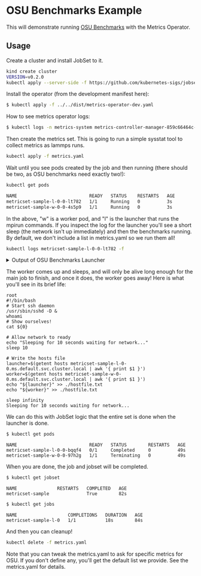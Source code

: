 # OSU Benchmarks Example

This will demonstrate running [OSU Benchmarks](https://mvapich.cse.ohio-state.edu/benchmarks/) with the Metrics Operator.

## Usage

Create a cluster and install JobSet to it.

```bash
kind create cluster
VERSION=v0.2.0
kubectl apply --server-side -f https://github.com/kubernetes-sigs/jobset/releases/download/$VERSION/manifests.yaml
```

Install the operator (from the development manifest here):

```bash
$ kubectl apply -f ../../dist/metrics-operator-dev.yaml
```

How to see metrics operator logs:

```bash
$ kubectl logs -n metrics-system metrics-controller-manager-859c66464c-7rpbw
```

Then create the metrics set. This is going to run a simple sysstat tool to collect metrics
as lammps runs.

```bash
kubectl apply -f metrics.yaml
```

Wait until you see pods created by the job and then running (there should be two, as OSU benchmarks need exactly two!):

```bash
kubectl get pods
```
```diff
NAME                           READY   STATUS    RESTARTS   AGE
metricset-sample-l-0-0-lt782   1/1     Running   0          3s
metricset-sample-w-0-0-4s5p9   1/1     Running   0          3s
```

In the above, "w" is a worker pod, and "l" is the launcher that runs the mpirun commands.
If you inspect the log for the launcher you'll see a short sleep (the network isn't up immediately)
and then the benchmarks running. By default, we don't include a list in metrics.yaml so we run them all!

```bash
kubectl logs metricset-sample-l-0-0-lt782 -f
```

<details>

<summary>Output of OSU Benchmarks Launcher</summary>

```console
root
#!/bin/bash
# Start ssh daemon
/usr/sbin/sshd -D &
whoami
# Show ourselves!
cat ${0}

# Allow network to ready
echo "Sleeping for 10 seconds waiting for network..."
sleep 10

# Write the hosts file
launcher=$(getent hosts metricset-sample-l-0-0.ms.default.svc.cluster.local | awk '{ print $1 }')
worker=$(getent hosts metricset-sample-w-0-0.ms.default.svc.cluster.local | awk '{ print $1 }')
echo "${launcher}" >> ./hostfile.txt
echo "${worker}" >> ./hostfile.txt

sleep 5
echo "mpirun --hostfile ./hostfile.txt --allow-run-as-root -np 2 ./osu_acc_latency"
mpirun --hostfile ./hostfile.txt --allow-run-as-root -np 2 ./osu_acc_latency
echo "mpirun --hostfile ./hostfile.txt --allow-run-as-root -np 2 ./osu_fop_latency"
mpirun --hostfile ./hostfile.txt --allow-run-as-root -np 2 ./osu_fop_latency
echo "mpirun --hostfile ./hostfile.txt --allow-run-as-root -np 2 ./osu_get_acc_latency"
mpirun --hostfile ./hostfile.txt --allow-run-as-root -np 2 ./osu_get_acc_latency
echo "mpirun --hostfile ./hostfile.txt --allow-run-as-root -np 2 ./osu_get_latency"
mpirun --hostfile ./hostfile.txt --allow-run-as-root -np 2 ./osu_get_latency
echo "mpirun --hostfile ./hostfile.txt --allow-run-as-root -np 2 ./osu_put_latency"
mpirun --hostfile ./hostfile.txt --allow-run-as-root -np 2 ./osu_put_latency
Sleeping for 10 seconds waiting for network...
mpirun --hostfile ./hostfile.txt --allow-run-as-root -np 2 ./osu_acc_latency
# OSU MPI_Accumulate latency Test v5.8
# Window creation: MPI_Win_allocate
# Synchronization: MPI_Win_flush
# Size          Latency (us)
1                       0.58
2                       0.41
4                       0.37
8                       0.30
16                      0.28
32                      0.25
64                      0.26
128                     0.32
256                     0.39
512                     0.54
1024                    0.96
2048                    1.61
4096                    2.88
8192                    5.57
16384                  11.43
32768                  21.93
65536                  41.58
131072                 81.81
262144                157.80
524288                278.97
1048576               548.83
2097152              1311.45
4194304              2484.51
mpirun --hostfile ./hostfile.txt --allow-run-as-root -np 2 ./osu_fop_latency
# OSU MPI_Fetch_and_op latency Test v5.8
# Window creation: MPI_Win_allocate
# Synchronization: MPI_Win_flush
# Size          Latency (us)
8                       0.40
mpirun --hostfile ./hostfile.txt --allow-run-as-root -np 2 ./osu_get_acc_latency
# OSU MPI_Get_accumulate latency Test v5.8
# Window creation: MPI_Win_create
# Synchronization: MPI_Win_lock/unlock
# Size          Latency (us)
1                       2.09
2                       1.53
4                       1.40
8                       1.39
16                      1.46
32                      1.45
64                      1.60
128                     1.58
256                     1.64
512                     1.75
1024                    2.03
2048                    2.69
4096                    4.17
8192                    7.30
16384                  14.18
32768                  27.59
65536                  54.19
131072                113.30
262144                248.55
524288                457.77
1048576              1000.72
2097152              2149.51
4194304              4332.33
mpirun --hostfile ./hostfile.txt --allow-run-as-root -np 2 ./osu_get_latency
# OSU MPI_Get latency Test v5.8
# Window creation: MPI_Win_allocate
# Synchronization: MPI_Win_flush
# Size          Latency (us)
1                       0.22
2                       0.23
4                       0.24
8                       0.23
16                      0.22
32                      0.24
64                      0.18
128                     0.18
256                     0.16
512                     0.18
1024                    0.16
2048                    0.16
4096                    0.17
8192                    0.24
16384                   0.45
32768                   0.92
65536                   1.91
131072                  3.39
262144                  7.82
524288                 15.79
1048576                32.33
2097152                67.27
4194304               331.57
mpirun --hostfile ./hostfile.txt --allow-run-as-root -np 2 ./osu_put_latency
# OSU MPI_Put Latency Test v5.8
# Window creation: MPI_Win_allocate
# Synchronization: MPI_Win_flush
# Size          Latency (us)
1                       0.27
2                       0.29
4                       0.31
8                       0.27
16                      0.24
32                      0.21
64                      0.20
128                     0.16
256                     0.16
512                     0.19
1024                    0.15
2048                    0.17
4096                    0.23
8192                    0.29
16384                   0.63
32768                   1.19
65536                   2.37
131072                  4.30
262144                  8.75
524288                 16.65
1048576                33.12
2097152                70.90
4194304               293.05
```

</details>

The worker comes up and sleeps, and will only be alive long enough for the main job to
finish, and once it does, the worker goes away! Here is what you'll see in its brief life:

```console
root
#!/bin/bash
# Start ssh daemon
/usr/sbin/sshd -D &
whoami
# Show ourselves!
cat ${0}

# Allow network to ready
echo "Sleeping for 10 seconds waiting for network..."
sleep 10

# Write the hosts file
launcher=$(getent hosts metricset-sample-l-0-0.ms.default.svc.cluster.local | awk '{ print $1 }')
worker=$(getent hosts metricset-sample-w-0-0.ms.default.svc.cluster.local | awk '{ print $1 }')
echo "${launcher}" >> ./hostfile.txt
echo "${worker}" >> ./hostfile.txt

sleep infinity
Sleeping for 10 seconds waiting for network...
```

We can do this with JobSet logic that the entire set is done when the launcher is done.

```bash
$ kubectl get pods
```
```console
NAME                           READY   STATUS        RESTARTS   AGE
metricset-sample-l-0-0-bqqf4   0/1     Completed     0          49s
metricset-sample-w-0-0-97h2g   1/1     Terminating   0          49s
```

When you are done, the job and jobset will be completed.

```bash
$ kubectl get jobset
```
```console
NAME               RESTARTS   COMPLETED   AGE
metricset-sample              True        82s
```
```bash
$ kubectl get jobs
```
```console
NAME                   COMPLETIONS   DURATION   AGE
metricset-sample-l-0   1/1           18s        84s
```

And then you can cleanup!

```bash
kubectl delete -f metrics.yaml
```

Note that you can tweak the metrics.yaml to ask for specific metrics for OSU.
If you don't define any, you'll get the default list we provide. See
the metrics.yaml for details.
